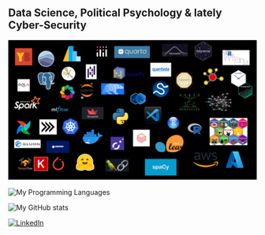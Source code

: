 
## Data Science, Political Psychology & lately Cyber-Security


![logos](logos.png)

![My Programming Languages](https://github-readme-stats-eight-theta.vercel.app/api/top-langs/?username=mmuratardag&layout=compact&langs_count=8&theme=dracula&include_all_commits=true&count_private=true)

![My GitHub stats](https://github-readme-stats-eight-theta.vercel.app/api?username=mmuratardag&show_icons=true&theme=dracula&include_all_commits=true&count_private=true)

[![LinkedIn](https://custom-icon-badges.demolab.com/badge/LinkedIn-0A66C2?logo=linkedin-white&logoColor=fff)](https://www.linkedin.com/in/mmuratardag/)